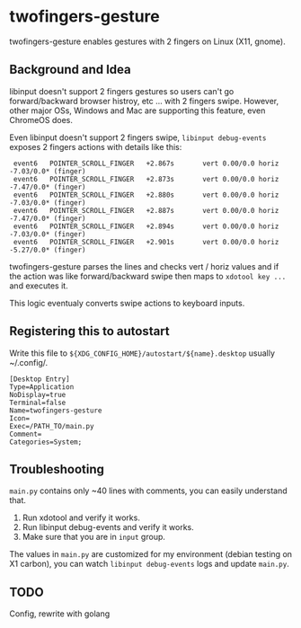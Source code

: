 # twofingers-gesture
twofingers-gesture enables gestures with 2 fingers on Linux (X11, gnome).

## Background and Idea
libinput doesn't support 2 fingers gestures so users can't go forward/backward browser histroy, etc ... with 2 fingers swipe.
However, other major OSs, Windows and Mac are supporting this feature, even ChromeOS does.

Even libinput doesn't support 2 fingers swipe, `libinput debug-events` exposes 2 fingers actions with details like this:
```
 event6   POINTER_SCROLL_FINGER   +2.867s       vert 0.00/0.0 horiz -7.03/0.0* (finger)
 event6   POINTER_SCROLL_FINGER   +2.873s       vert 0.00/0.0 horiz -7.47/0.0* (finger)
 event6   POINTER_SCROLL_FINGER   +2.880s       vert 0.00/0.0 horiz -7.03/0.0* (finger)
 event6   POINTER_SCROLL_FINGER   +2.887s       vert 0.00/0.0 horiz -7.47/0.0* (finger)
 event6   POINTER_SCROLL_FINGER   +2.894s       vert 0.00/0.0 horiz -7.03/0.0* (finger)
 event6   POINTER_SCROLL_FINGER   +2.901s       vert 0.00/0.0 horiz -5.27/0.0* (finger)
```

twofingers-gesture parses the lines and checks vert / horiz values and if the action was like forward/backward swipe then maps to `xdotool key ...` and executes it.

This logic eventualy converts swipe actions to keyboard inputs.


## Registering this to autostart
Write this file to `${XDG_CONFIG_HOME}/autostart/${name}.desktop` usually ~/.config/.

```
[Desktop Entry]
Type=Application
NoDisplay=true
Terminal=false
Name=twofingers-gesture
Icon=
Exec=/PATH_TO/main.py
Comment=
Categories=System;
```

## Troubleshooting
`main.py` contains only ~40 lines with comments, you can easily understand that.
1. Run xdotool and verify it works.
2. Run libinput debug-events and verify it works.
3. Make sure that you are in `input` group.

The values in `main.py` are customized for my environment (debian testing on X1 carbon), you can watch `libinput debug-events` logs and update `main.py`.

## TODO
Config, rewrite with golang
